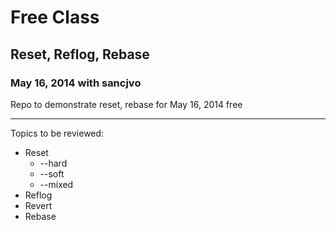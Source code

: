 # Free Class
## Reset, Reflog, Rebase
### May 16, 2014 with sancjvo

Repo to demonstrate reset, rebase for May 16, 2014 free

---

Topics to be reviewed:

* Reset
  * --hard
  * --soft
  * --mixed
* Reflog
* Revert
* Rebase
